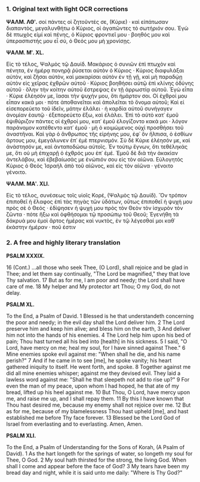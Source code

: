 ### 1. Original text with light OCR corrections

**ΨΑΛΜ. ΛΘʹ.**
σοί πάντες οἱ ζητοῦντές σε, (Κύριε) · καὶ εἰπάτωσαν διαπαντὸς,
μεγαλυνθήτω ὁ Κύριος, οἱ ἀγαπῶντες τὸ σωτήριόν σου. Ἐγὼ δὲ
πτωχὸς εἰμί καὶ πένης, ὁ Κύριος φροντιεῖ μου · βοηθός μου καὶ
ὑπερασπιστής μου εἶ σύ, ὁ Θεός μου μὴ χρονίσῃς.

**ΨΑΛΜ. Μʹ. XL.**

Εἰς τὸ τέλος, Ψαλμὸς τῷ Δαυίδ.
Μακάριος ὁ συνιῶν ἐπὶ πτωχὸν καὶ πένητα, ἐν ἡμέρᾳ πονηρᾷ ῥύσεται αὐτὸν ὁ Κύριος ·
Κύριος διαφυλάξαι αὐτὸν, καὶ ζῆσαι αὐτὸν, καὶ μακαρίσαι αὐτὸν
ἐν τῇ γῇ, καὶ μὴ παραδῴῃ αὐτὸν εἰς χεῖρας ἐχθρῶν αὐτοῦ · Κύριος βοηθήσει αὐτῷ ἐπὶ κλίνης ὀδύνης αὐτοῦ · ὅλην τὴν κοίτην αὐτοῦ ἔστρεψας ἐν τῇ ἀρρωστίᾳ αὐτοῦ. Ἐγὼ εἶπα · Κύριε ἐλέησόν
με, ἴασαι τὴν ψυχήν μου, ὅτι ἡμάρτον σοι. Οἱ ἐχθροί μου εἶπαν
κακά μοι · πότε ἀποθανεῖται καὶ ἀπολεῖται τὸ ὄνομα αὐτοῦ; Καὶ
εἰ εἰσεπορεύετο τοῦ ἰδεῖν, μάτην ἐλάλει · ἡ καρδία αὐτοῦ συνήγαγεν ἀνομίαν ἑαυτῷ · ἐξεπορεύετο ἔξω, καὶ ἐλάλει. Ἐπὶ τὸ αὐτὸ
κατ᾿ ἐμοῦ ἐψιθύριζον πάντες οἱ ἐχθροί μου, κατ᾿ ἐμοῦ ἐλογίζοντο
κακά μοι · λόγον παράνομον κατέθεντο κατ᾿ ἐμοῦ · μὴ ὁ κοιμώμενος οὐχὶ προσθήσει τοῦ ἀναστῆναι. Καὶ γὰρ ὁ ἄνθρωπος τῆς εἰρήνης μου, ἐφ᾿ ὃν ἤλπισα, ὁ ἐσθίων ἄρτους μου, ἐμεγάλυνεν ἐπ᾿
ἐμὲ πτερνισμόν. Σὺ δὲ Κύριε ἐλέησόν με, καὶ ἀνάστησόν με, καὶ
ἀνταποδώσω αὐτοῖς. Ἐν τούτῳ ἔγνων, ὅτι τεθέληκάς με, ὅτι οὐ
μὴ ἐπιχαρῇ ὁ ἐχθρός μου ἐπ᾿ ἐμέ. Ἐμοῦ δὲ διὰ τὴν ἀκακίαν ἀντελάβου, καὶ ἐβεβαίωσάς με ἐνώπιόν σου εἰς τὸν αἰῶνα. Εὐλογητός Κύριος ὁ Θεός Ἰσραήλ ἀπὸ τοῦ αἰῶνος, καὶ εἰς τὸν αἰῶνα ·
γένοιτο γένοιτο.

**ΨΑΛΜ. ΜΑʹ. XLI.**

Εἰς τὸ τέλος, συνέσεως τοῖς υἱοῖς Κορέ, (Ψαλμὸς τῷ Δαυίδ).
Ὃν τρόπον ἐπιποθεῖ ἡ ἔλαφος ἐπὶ τὰς πηγὰς τῶν ὑδάτων, οὕτως
ἐπιποθεῖ ἡ ψυχή μου πρὸς σὲ ὁ Θεός · ἐδίψησεν ἡ ψυχή μου πρὸς
τὸν Θεὸν τὸν ἰσχυρὸν τὸν ζῶντα · πότε ἥξω καὶ ὀφθήσομαι τῷ
προσώπῳ τοῦ Θεοῦ; Ἐγενήθη τὰ δάκρυά μου ἐμοὶ ἄρτος ἡμέρας
καὶ νυκτὸς, ἐν τῷ λέγεσθαί μοι καθ᾿ ἑκάστην ἡμέραν · ποῦ ἐστιν

### 2. A free and highly literary translation

**PSALM XXXIX.**

16 (Cont.) ...all those who seek Thee, (O Lord), shall rejoice and be glad in Thee; and let them say continually, "The Lord be magnified," they that love Thy salvation.
17 But as for me, I am poor and needy; the Lord shall have care of me.
18 My helper and My protector art Thou; O my God, do not delay.

**PSALM XL.**

To the End, a Psalm of David.
1 Blessed is he that understandeth concerning the poor and needy; in the evil day shall the Lord deliver him.
2 The Lord preserve him and keep him alive; and bless him on the earth,
3 And deliver him not into the hands of his enemies.
4 The Lord help him upon his bed of pain; Thou hast turned all his bed into [health] in his sickness.
5 I said, "O Lord, have mercy on me; heal my soul, for I have sinned against Thee."
6 Mine enemies spoke evil against me: "When shall he die, and his name perish?"
7 And if he came in to see [me], he spoke vanity; his heart gathered iniquity to itself. He went forth, and spoke.
8 Together against me did all mine enemies whisper; against me they devised evil. They laid a lawless word against me: "Shall he that sleepeth not add to rise up?"
9 For even the man of my peace, upon whom I had hoped, he that ate of my bread, lifted up his heel against me.
10 But Thou, O Lord, have mercy upon me, and raise me up, and I shall repay them.
11 By this I have known that Thou hast desired me, because my enemy shall not rejoice over me.
12 But as for me, because of my blamelessness Thou hast upheld [me], and hast established me before Thy face forever.
13 Blessed be the Lord God of Israel from everlasting and to everlasting. Amen, Amen.

**PSALM XLI.**

To the End, a Psalm of Understanding for the Sons of Korah, (A Psalm of David).
1 As the hart longeth for the springs of water, so longeth my soul for Thee, O God.
2 My soul hath thirsted for the strong, the living God. When shall I come and appear before the face of God?
3 My tears have been my bread day and night, while it is said unto me daily: "Where is Thy God?"